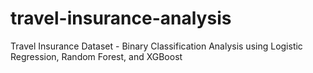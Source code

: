 # travel-insurance-analysis
Travel Insurance Dataset - Binary Classification Analysis using Logistic Regression, Random Forest, and XGBoost
